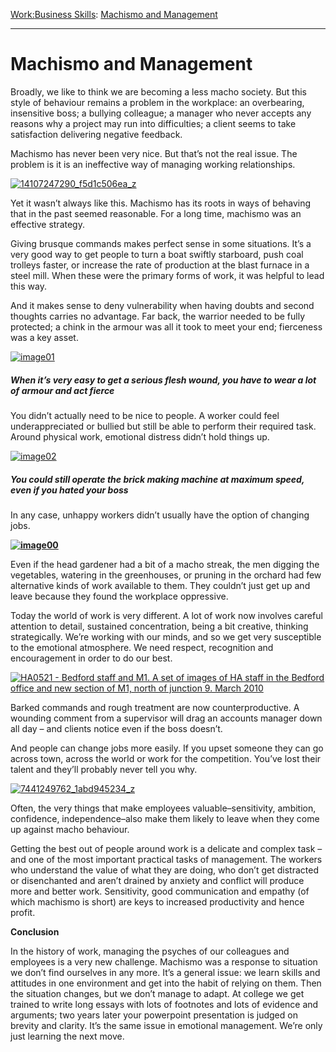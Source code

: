 [Work:](https://www.theschooloflife.com/thebookoflife/category/work/)[Business Skills](https://www.theschooloflife.com/thebookoflife/category/work/business-skills/): [Machismo and Management](https://www.theschooloflife.com/thebookoflife/machismo-and-management/)

* * *

# Machismo and Management

Broadly, we like to think we are becoming a less macho society. But this style of behaviour remains a problem in the workplace: an overbearing, insensitive boss; a bullying colleague; a manager who never accepts any reasons why a project may run into difficulties; a client seems to take satisfaction delivering negative feedback.

Machismo has never been very nice. But that’s not the real issue. The problem is it is an ineffective way of managing working relationships.

[![14107247290_f5d1c506ea_z](https://www.theschooloflife.com/thebookoflife/wp-content/uploads/2015/11/14107247290_f5d1c506ea_z1.jpg)](http://www.thebookoflife.org/wp-content/uploads/2015/11/14107247290_f5d1c506ea_z1.jpg)

Yet it wasn’t always like this. Machismo has its roots in ways of behaving that in the past seemed reasonable. For a long time, machismo was an effective strategy.

Giving brusque commands makes perfect sense in some situations. It’s a very good way to get people to turn a boat swiftly starboard, push coal trolleys faster, or increase the rate of production at the blast furnace in a steel mill. When these were the primary forms of work, it was helpful to lead this way.

And it makes sense to deny vulnerability when having doubts and second thoughts carries no advantage. Far back, the warrior needed to be fully protected; a chink in the armour was all it took to meet your end; fierceness was a key asset.

[![image01](https://www.theschooloflife.com/thebookoflife/wp-content/uploads/2015/11/image011.png)](http://www.thebookoflife.org/wp-content/uploads/2015/11/image011.png)

##### When it’s very easy to get a serious flesh wound, you have to wear a lot of armour and act fierce

You didn’t actually need to be nice to people. A worker could feel underappreciated or bullied but still be able to perform their required task. Around physical work, emotional distress didn’t hold things up.

[![image02](https://www.theschooloflife.com/thebookoflife/wp-content/uploads/2015/11/image021.jpg)](http://www.thebookoflife.org/wp-content/uploads/2015/11/image021.jpg)

##### You could still operate the brick making machine at maximum speed, even if you hated your boss

In any case, unhappy workers didn’t usually have the option of changing jobs.

**[![image00](https://www.theschooloflife.com/thebookoflife/wp-content/uploads/2015/11/image001.jpg)](http://www.thebookoflife.org/wp-content/uploads/2015/11/image001.jpg)**

Even if the head gardener had a bit of a macho streak, the men digging the vegetables, watering in the greenhouses, or pruning in the orchard had few alternative kinds of work available to them. They couldn’t just get up and leave because they found the workplace oppressive.

Today the world of work is very different. A lot of work now involves careful attention to detail, sustained concentration, being a bit creative, thinking strategically. We’re working with our minds, and so we get very susceptible to the emotional atmosphere. We need respect, recognition and encouragement in order to do our best.

[![HA0521 - Bedford staff and M1. A set of images of HA staff in the Bedford office and new section of M1, north of junction 9. March 2010](https://www.theschooloflife.com/thebookoflife/wp-content/uploads/2015/11/5998141526_8c65edecfb_z.jpg)](http://www.thebookoflife.org/wp-content/uploads/2015/11/5998141526_8c65edecfb_z.jpg)

Barked commands and rough treatment are now counterproductive. A wounding comment from a supervisor will drag an accounts manager down all day – and clients notice even if the boss doesn’t.

And people can change jobs more easily. If you upset someone they can go across town, across the world or work for the competition. You’ve lost their talent and they’ll probably never tell you why.

[![7441249762_1abd945234_z](https://www.theschooloflife.com/thebookoflife/wp-content/uploads/2015/11/7441249762_1abd945234_z.jpg)](http://www.thebookoflife.org/wp-content/uploads/2015/11/7441249762_1abd945234_z.jpg)

Often, the very things that make employees valuable–sensitivity, ambition, confidence, independence–also make them likely to leave when they come up against macho behaviour.

Getting the best out of people around work is a delicate and complex task – and one of the most important practical tasks of management. The workers who understand the value of what they are doing, who don’t get distracted or disenchanted and aren’t drained by anxiety and conflict will produce more and better work. Sensitivity, good communication and empathy (of which machismo is short) are keys to increased productivity and hence profit.

**Conclusion**

In the history of work, managing the psyches of our colleagues and employees is a very new challenge. Machismo was a response to situation we don’t find ourselves in any more. It’s a general issue: we learn skills and attitudes in one environment and get into the habit of relying on them. Then the situation changes, but we don’t manage to adapt. At college we get trained to write long essays with lots of footnotes and lots of evidence and arguments; two years later your powerpoint presentation is judged on brevity and clarity. It’s the same issue in emotional management. We’re only just learning the next move.
